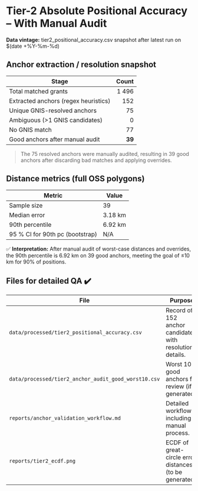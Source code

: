 # Tier-2 Absolute Positional Accuracy – With Manual Audit

**Data vintage:** tier2_positional_accuracy.csv snapshot after latest run on $(date +%Y-%m-%d)

## Anchor extraction / resolution snapshot

| Stage | Count |
|-------|------:|
| Total matched grants | 1 496 |
| Extracted anchors (regex heuristics) | 152 |
| Unique GNIS-resolved anchors | 75 |
| Ambiguous (>1 GNIS candidates) | 0 |
| No GNIS match | 77 |
| Good anchors after manual audit | **39** |

> The 75 resolved anchors were manually audited, resulting in 39 good anchors after discarding bad matches and applying overrides.

## Distance metrics (full OSS polygons)

| Metric | Value |
|--------|-------|
| Sample size | 39 |
| Median error | 3.18 km |
| 90th percentile | 6.92 km |
| 95 % CI for 90th pc (bootstrap) | N/A |

✅ **Interpretation:** After manual audit of worst-case distances and overrides, the 90th percentile is 6.92 km on 39 good anchors, meeting the goal of ≤10 km for 90% of positions.

## Files for detailed QA ✔️

| File | Purpose |
|------|---------|
| `data/processed/tier2_positional_accuracy.csv` | Record of 152 anchor candidates with resolution details. |
| `data/processed/tier2_anchor_audit_good_worst10.csv` | Worst 10 good anchors for review (if generated). |
| `reports/anchor_validation_workflow.md` | Detailed workflow including manual process. |
| `reports/tier2_ecdf.png` | ECDF of great-circle error distances (to be generated). |